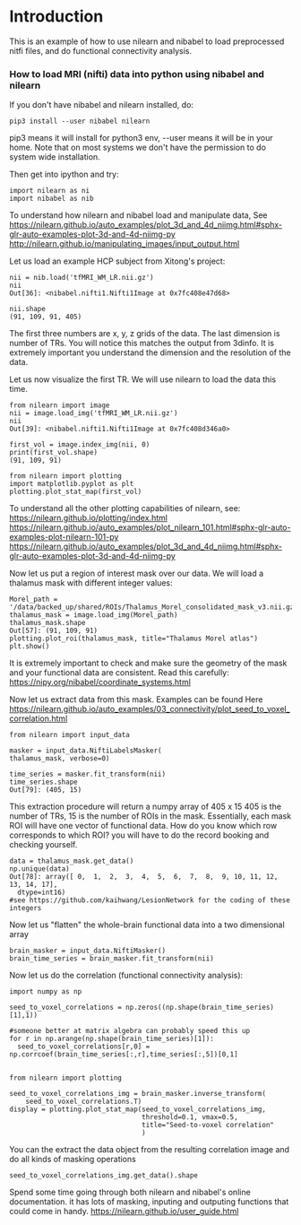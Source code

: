 # Introduction
This is an example of how to use nilearn and nibabel to load preprocessed nitfi files, and do functional connectivity analysis.


### How to load MRI (nifti) data into python using nibabel and nilearn

If you don't have nibabel and nilearn installed, do:

    pip3 install --user nibabel nilearn
pip3 means it will install for python3 env, --user means it will be in your home. Note that on most systems we don't have the permission to do system wide installation.


Then get into ipython and try:

    import nilearn as ni
    import nibabel as nib


To understand how nilearn and nibabel load and manipulate data, See
https://nilearn.github.io/auto_examples/plot_3d_and_4d_niimg.html#sphx-glr-auto-examples-plot-3d-and-4d-niimg-py
http://nilearn.github.io/manipulating_images/input_output.html

Let us load an example HCP subject from Xitong's project:

    nii = nib.load('tfMRI_WM_LR.nii.gz')
    nii                                                                        
    Out[36]: <nibabel.nifti1.Nifti1Image at 0x7fc408e47d68>

    nii.shape
    (91, 109, 91, 405)

The first three numbers are x, y, z grids of the data. The last dimension is number of TRs.
You will notice this matches the output from 3dinfo. It is extremely important you understand the dimension and the resolution of the data.


Let us now visualize the first TR. We will use nilearn to load the data this time.

    from nilearn import image
    nii = image.load_img('tfMRI_WM_LR.nii.gz')
    nii
    Out[39]: <nibabel.nifti1.Nifti1Image at 0x7fc408d346a0>

    first_vol = image.index_img(nii, 0)
    print(first_vol.shape)
    (91, 109, 91)

    from nilearn import plotting
    import matplotlib.pyplot as plt
    plotting.plot_stat_map(first_vol)

To understand all the other plotting capabilities of nilearn, see:
https://nilearn.github.io/plotting/index.html
https://nilearn.github.io/auto_examples/plot_nilearn_101.html#sphx-glr-auto-examples-plot-nilearn-101-py
https://nilearn.github.io/auto_examples/plot_3d_and_4d_niimg.html#sphx-glr-auto-examples-plot-3d-and-4d-niimg-py


Now let us put a region of interest mask over our data. We will load a thalamus mask with different integer values:

    Morel_path = '/data/backed_up/shared/ROIs/Thalamus_Morel_consolidated_mask_v3.nii.gz'
    thalamus_mask = image.load_img(Morel_path)
    thalamus_mask.shape
    Out[57]: (91, 109, 91)
    plotting.plot_roi(thalamus_mask, title="Thalamus Morel atlas")
    plt.show()

It is extremely important to check and make sure the geometry of the mask and your functional data are consistent.
Read this carefully:
https://nipy.org/nibabel/coordinate_systems.html



Now let us extract data from this mask. Examples can be found Here
https://nilearn.github.io/auto_examples/03_connectivity/plot_seed_to_voxel_correlation.html


    from nilearn import input_data

    masker = input_data.NiftiLabelsMasker(
    thalamus_mask, verbose=0)

    time_series = masker.fit_transform(nii)
    time_series.shape
    Out[79]: (405, 15)

This extraction procedure will return a numpy array of 405 x 15 405 is the number of TRs, 15 is the number of ROIs in the mask. Essentially, each mask ROI will have one vector of functional data. How do you know which row corresponds to which ROI? you will have to do the record booking and checking yourself.

    data = thalamus_mask.get_data()
    np.unique(data)
    Out[78]: array([ 0,  1,  2,  3,  4,  5,  6,  7,  8,  9, 10, 11, 12, 13, 14, 17],
      dtype=int16)
    #see https://github.com/kaihwang/LesionNetwork for the coding of these integers


Now let us "flatten" the whole-brain functional data into a two dimensional array

    brain_masker = input_data.NiftiMasker()
    brain_time_series = brain_masker.fit_transform(nii)


Now let us do the correlation (functional connectivity analysis):

    import numpy as np

    seed_to_voxel_correlations = np.zeros((np.shape(brain_time_series)[1],1))

    #someone better at matrix algebra can probably speed this up
    for r in np.arange(np.shape(brain_time_series)[1]):
      seed_to_voxel_correlations[r,0] = np.corrcoef(brain_time_series[:,r],time_series[:,5])[0,1]


    from nilearn import plotting

    seed_to_voxel_correlations_img = brain_masker.inverse_transform(
        seed_to_voxel_correlations.T)
    display = plotting.plot_stat_map(seed_to_voxel_correlations_img,
                                     threshold=0.1, vmax=0.5,
                                     title="Seed-to-voxel correlation"
                                     )

You can the extract the data object from the resulting correlation image and do all kinds of masking operations

    seed_to_voxel_correlations_img.get_data().shape


Spend some time going through both nilearn and nibabel's online documentation. it has lots of masking, inputing and outputing functions that could come in handy.
https://nilearn.github.io/user_guide.html
